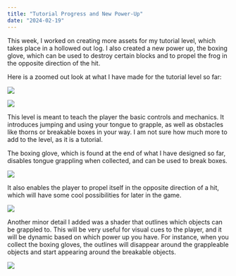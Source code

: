 ```yaml
---
title: "Tutorial Progress and New Power-Up"
date: "2024-02-19"
---
```


This week, I worked on creating more assets for my tutorial level, which takes place in a hollowed out log. I also created a new power up, the boxing glove, which can be used to destroy certain blocks and to propel the frog in the opposite direction of the hit.

Here is a zoomed out look at what I have made for the tutorial level so far:

![](/images/Tutorial%20Level%20and%20Power%20Up%2019f686c0fae080438082daf8093d337d/Tutorial_Level_Progress.png)

![](/images/Tutorial%20Level%20and%20Power%20Up%2019f686c0fae080438082daf8093d337d/Tutorial_Level_Progress_copy.png)

This level is meant to teach the player the basic controls and mechanics. It introduces jumping and using your tongue to grapple, as well as obstacles like thorns or breakable boxes in your way. I am not sure how much more to add to the level, as it is a tutorial.

The boxing glove, which is found at the end of what I have designed so far, disables tongue grappling when collected, and can be used to break boxes.

![](/images/Tutorial%20Level%20and%20Power%20Up%2019f686c0fae080438082daf8093d337d/FroggyBoxingBreak.gif)

It also enables the player to propel itself in the opposite direction of a hit, which will have some cool possibilities for later in the game.

![](/images/Tutorial%20Level%20and%20Power%20Up%2019f686c0fae080438082daf8093d337d/FroggyBoxingJump.gif)

Another minor detail I added was a shader that outlines which objects can be grappled to. This will be very useful for visual cues to the player, and it will be dynamic based on which power up you have. For instance, when you collect the boxing gloves, the outlines will disappear around the grappleable objects and start appearing around the breakable objects.

![](/images/Tutorial%20Level%20and%20Power%20Up%2019f686c0fae080438082daf8093d337d/FroggyGrappleOutline.gif)
